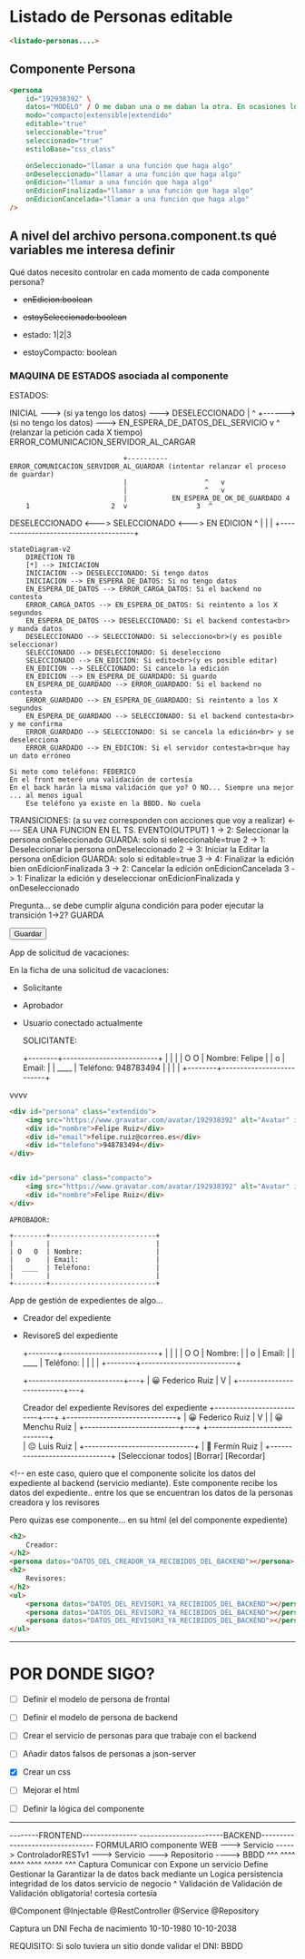 
# Listado de Personas editable

```html
<listado-personas....>
```
## Componente Persona

```html
<persona 
    id="192938392" \
    datos="MODELO" / O me daban una o me daban la otra. En ocasiones lo único que tendrá quien use este componente es el id de la persona y el resto de datos los tendré (YO COMPONENTE) que pedir al servidor. En otras ocasiones me pasaban el modelo completo de la persona y yo solo lo muestro.
    modo="compacto|extensible|extendido" 
    editable="true" 
    seleccionable="true" 
    seleccionado="true" 
    estiloBase="css_class"

    onSeleccionado="llamar a una función que haga algo"
    onDeseleccionado="llamar a una función que haga algo"
    onEdicion="llamar a una función que haga algo"
    onEdicionFinalizada="llamar a una función que haga algo"
    onEdicionCancelada="llamar a una función que haga algo"
/>
```

## A nivel del archivo persona.component.ts qué variables me interesa definir

Qué datos necesito controlar en cada momento de cada componente persona?

- ~~enEdicion:boolean~~
- ~~estoySeleccionado:boolean~~

- estado: 1|2|3
- estoyCompacto: boolean

### MAQUINA DE ESTADOS asociada al componente

ESTADOS:


INICIAL ---> (si ya tengo los datos) --->   DESELECCIONADO
    |                                             ^
    +------> (si no tengo los datos) --->   EN_ESPERA_DE_DATOS_DEL_SERVICIO
                                                  v            ^ (relanzar la petición cada X tiempo)
                                            ERROR_COMUNICACION_SERVIDOR_AL_CARGAR


                                +---------- ERROR_COMUNICACION_SERVIDOR_AL_GUARDAR (intentar relanzar el proceso de guardar)
                                |                   ^   v
                                |                   ^   v
                                |           EN_ESPERA_DE_OK_DE_GUARDADO 4
        1                    2  v                 3  ^
   DESELECCIONADO <---> SELECCIONADO <---> EN EDICION
       ^                                      |
       |                                      |
       +--------------------------------------+

```mermaid
stateDiagram-v2
    DIRECTION TB
    [*] --> INICIACION
    INICIACION --> DESELECCIONADO: Si tengo datos
    INICIACION --> EN_ESPERA_DE_DATOS: Si no tengo datos
    EN_ESPERA_DE_DATOS --> ERROR_CARGA_DATOS: Si el backend no contesta
    ERROR_CARGA_DATOS --> EN_ESPERA_DE_DATOS: Si reintento a los X segundos
    EN_ESPERA_DE_DATOS --> DESELECCIONADO: Si el backend contesta<br> y manda datos
    DESELECCIONADO --> SELECCIONADO: Si selecciono<br>(y es posible seleccionar)
    SELECCIONADO --> DESELECCIONADO: Si deselecciono
    SELECCIONADO --> EN_EDICION: Si edito<br>(y es posible editar)
    EN_EDICION --> SELECCIONADO: Si cancelo la edición
    EN_EDICION --> EN_ESPERA_DE_GUARDADO: Si guardo
    EN_ESPERA_DE_GUARDADO --> ERROR_GUARDADO: Si el backend no contesta
    ERROR_GUARDADO --> EN_ESPERA_DE_GUARDADO: Si reintento a los X segundos
    EN_ESPERA_DE_GUARDADO --> SELECCIONADO: Si el backend contesta<br> y me confirma
    ERROR_GUARDADO --> SELECCIONADO: Si se cancela la edición<br> y se deselecciona
    ERROR_GUARDADO --> EN_EDICION: Si el servidor contesta<br>que hay un dato erróneo
```
    Si meto como teléfono: FEDERICO
    En el front meteré una validación de cortesía
    En el back harán la misma validación que yo? O NO... Siempre una mejor ... al menos igual
        Ese teléfono ya existe en la BBDD. No cuela


TRANSICIONES: (a su vez corresponden con acciones que voy a realizar) <---- SEA UNA FUNCION EN EL TS.
                                        EVENTO(OUTPUT)
    1 -> 2: Seleccionar la persona                  onSeleccionado
              GUARDA: solo si seleccionable=true
    2 -> 1: Deseleccionar la persona                onDeseleccionado
    2 -> 3: Iniciar la Editar la persona            onEdicion
              GUARDA: solo si editable=true
    3 -> 4: Finalizar la edición bien               onEdicionFinalizada
    3 -> 2: Cancelar la edición                     onEdicionCancelada
    3 -> 1: Finalizar la edición y deseleccionar    onEdicionFinalizada y onDeseleccionado

   Pregunta... se debe cumplir alguna condición para poder ejecutar la transición 1->2? GUARDA

<button onClick="llamar a una función que guarde!">Guardar</button>

App de solicitud de vacaciones:

En la ficha de una solicitud de vacaciones:
- Solicitante
- Aprobador
- Usuario conectado actualmente

    SOLICITANTE:

    +--------+--------------------------+
    |        |                          |
    | O   O  | Nombre: Felipe           |
    |   o    | Email:                   |
    |  ____  | Teléfono: 948783494      |
    |        |                          |
    +--------+--------------------------+

<persona atts>
    vvvv

```html
<div id="persona" class="extendido">
    <img src="https://www.gravatar.com/avatar/192938392" alt="Avatar" id="foto"/>
    <div id="nombre">Felipe Ruiz</div>
    <div id="email">felipe.ruiz@correo.es</div>
    <div id="telefono">948783494</div>
</div>


<div id="persona" class="compacto">
    <img src="https://www.gravatar.com/avatar/192938392" alt="Avatar" id="foto"/>
    <div id="nombre">Felipe Ruiz</div>
</div>

```


    APROBADOR:

    +--------+--------------------------+
    |        |                          |
    | O   O  | Nombre:                  |
    |   o    | Email:                   |
    |  ____  | Teléfono:                |
    |        |                          |
    +--------+--------------------------+


App de gestión de expedientes de algo...
- Creador del expediente
- RevisoreS del expediente

    +--------+--------------------------+
    |        |                          |
    | O   O  | Nombre:                  |
    |   o    | Email:                   |
    |  ____  | Teléfono:                |
    |        |                          |
    +--------+--------------------------+


    +--------------------------+---+
    | 😀  Federico Ruiz        | V |
    +--------------------------+---+



    Creador del expediente                                  Revisores del expediente
    +--------------------------+---+                        +------------------------------+
    | 😀  Federico Ruiz        | V |                        | 😀  Menchu Ruiz              |
    +--------------------------+---+                        +------------------------------+  
                                                            | 😐  Luis Ruiz                |
                                                            +------------------------------+
                                                            | 🙁  Fermín Ruiz              |
                                                            +------------------------------+
                                                          [Seleccionar todos] [Borrar] [Recordar]

<persona id="19019812823"/> <!-- en este caso, quiero que el componente solicite los datos de la persona al backend (servicio mediante)-->

<expediente id="123456789"></expediente> <!-- en este caso, quiero que el componente solicite los datos del expediente al backend (servicio mediante). Este componente recibe los datos del expediente.. entre los que se encuentran los datos de la personas creadora y los revisores 

Pero quizas ese componente... en su html (el del componente expediente)
```html
<h2>
    Creador:
</h2>
<persona datos="DATOS_DEL_CREADOR_YA_RECIBIDOS_DEL_BACKEND"></persona>
<h2>
    Revisores:
</h2>
<ul>
    <persona datos="DATOS_DEL_REVISOR1_YA_RECIBIDOS_DEL_BACKEND"></persona>
    <persona datos="DATOS_DEL_REVISOR2_YA_RECIBIDOS_DEL_BACKEND"></persona>
    <persona datos="DATOS_DEL_REVISOR3_YA_RECIBIDOS_DEL_BACKEND"></persona>
</ul>
```
---

# POR DONDE SIGO?

- [ ] Definir el modelo de persona de frontal
- [ ] Definir el modelo de persona de backend
- [ ] Crear el servicio de personas para que trabaje con el backend
- [ ] Añadir datos falsos de personas a json-server

- [x] Crear un css
- [ ] Mejorar el html
- [ ] Definir la lógica del componente

---

--------FRONTEND---------------    -----------------------BACKEND--------------------------------
FORMULARIO
componente WEB  ---> Servicio -----> ControladorRESTv1 ---> Servicio   ---> Repositorio   ----> BBDD
  ^^^                 ^^^^                  ^^^^                ^^^^            ^^^^^           ^^^
  Captura           Comunicar con      Expone un servicio       Define         Gestionar la    Garantizar la 
  de datos          back               mediante un              Logica         persistencia    integridad de los datos
                                       servicio               de negocio
 ^
Validación de                                                   Validación de                   Validación obligatoria!
cortesía                                                        cortesía


@Component          @Injectable       @RestController         @Service        @Repository

Captura un DNI
Fecha de nacimiento
   10-10-1980
   10-10-2038

REQUISITO: Si solo tuviera un sitio donde validar el DNI: BBDD
